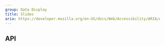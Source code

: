 ```yaml
---
group: Data Display
title: Slides
aria: https://developer.mozilla.org/en-US/docs/Web/Accessibility/ARIA/ARIA_Live_Regions
---
```


## API
